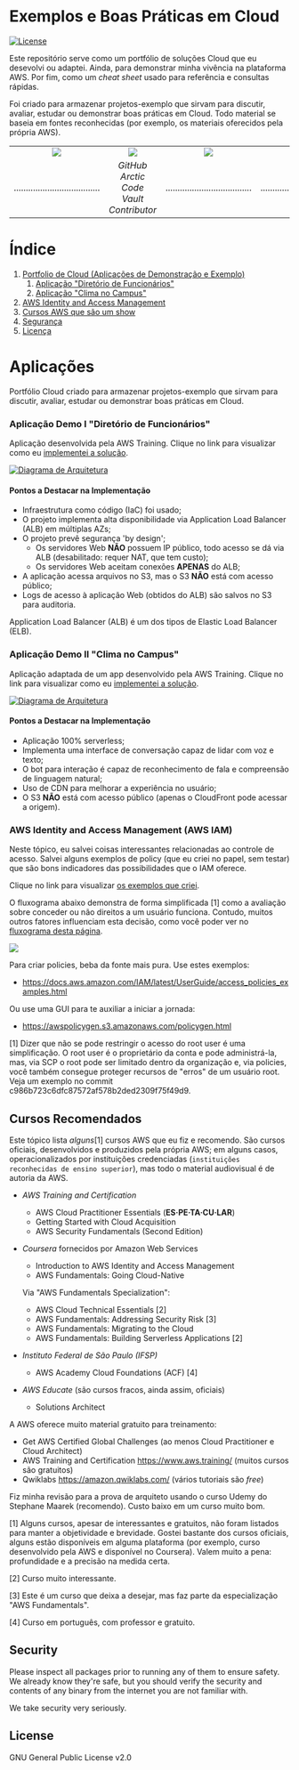 # Exemplos e Boas Práticas em Cloud

[![License](https://img.shields.io/badge/License-GPL%20v2-blue.svg)](LICENSE)

Este repositório serve como um portfólio de soluções Cloud que eu desevolvi ou adaptei. Ainda, para demonstrar minha vivência na plataforma AWS. Por fim, como um _cheat sheet_ usado para referência e consultas rápidas.

Foi criado para armazenar projetos-exemplo que sirvam para discutir, avaliar, estudar ou demonstrar boas práticas em Cloud. Todo material se baseia em fontes reconhecidas (por exemplo, os materiais oferecidos pela própria AWS).

<center>

|              |          |             |             |
:-------------:|:-------------:|:-------------:|:-------------:
![](.badges/img4.png)  |![](.badges/img1.png)  |  ![](.badges/img2.png) |  ![](.badges/img3.png)
| .................................... | _GitHub Arctic Code <br /> Vault Contributor_ | .................................... | .................................... |

</center>

# Índice
1. [Portfolio de Cloud (Aplicações de Demonstração e Exemplo)](#aplicações)
    1. [Aplicação "Diretório de Funcionários"](#aplicação-demo-i-diretório-de-funcionários)
    1. [Aplicação "Clima no Campus"](#aplicação-demo-ii-clima-no-campus)
1. [AWS Identity and Access Management](#aws-identity-and-access-management-aws-iam)
6. [Cursos AWS que são um show](#cursos-recomendados)
7. [Segurança](#security)
8. [Licença](#license)

# Aplicações

Portfólio Cloud criado para armazenar projetos-exemplo que sirvam para discutir, avaliar, estudar ou demonstrar boas práticas em Cloud.

### Aplicação Demo I "Diretório de Funcionários"

Aplicação desenvolvida pela AWS Training. Clique no link para visualizar como eu [implementei a solução](diretorio-pessoas#diretório-de-funcionários).

[![ Diagrama de Arquitetura](diretorio-pessoas/demo-01.svg)](diretorio-pessoas#diretório-de-funcionários)

#### Pontos a Destacar na Implementação
- Infraestrutura como código (IaC) foi usado;
- O projeto implementa alta disponibilidade via Application Load Balancer (ALB) em múltiplas AZs;
- O projeto prevê segurança 'by design';
  - Os servidores Web **NÃO** possuem IP público, todo acesso se dá via ALB (desabilitado: requer NAT, que tem custo);
  - Os servidores Web aceitam conexões **APENAS** do ALB;
- A aplicação acessa arquivos no S3, mas o S3 **NÃO** está com acesso público;
- Logs de acesso à aplicação Web (obtidos do ALB) são salvos no S3 para auditoria.

Application Load Balancer (ALB) é um dos tipos de Elastic Load Balancer (ELB).

### Aplicação Demo II "Clima no Campus"

Aplicação adaptada de um app desenvolvido pela AWS Training. Clique no link para visualizar como eu [implementei a solução](serverless#serverless).

[![ Diagrama de Arquitetura](serverless/Estrutura-Serverless-AWS.svg)](serverless#serverless)

#### Pontos a Destacar na Implementação
- Aplicação 100% serverless;
- Implementa uma interface de conversação capaz de lidar com voz e texto;
- O bot para interação é capaz de reconhecimento de fala e compreensão de linguagem natural;
- Uso de CDN para melhorar a experiência no usuário;
- O S3 **NÃO** está com acesso público (apenas o CloudFront pode acessar a origem).

### AWS Identity and Access Management (AWS IAM)

Neste tópico, eu salvei coisas interessantes relacionadas ao controle de acesso. Salvei alguns exemplos de policy (que eu criei no papel, sem testar) que são bons indicadores das possibilidades que o IAM oferece.

Clique no link para visualizar [os exemplos que criei](IAM#policies).

O fluxograma abaixo demonstra de forma simplificada [1] como a avaliação sobre conceder ou não direitos a um usuário funciona. Contudo, muitos outros fatores influenciam esta decisão, como você poder ver no [fluxograma desta página](https://docs.aws.amazon.com/IAM/latest/UserGuide/reference_policies_evaluation-logic.html#policy-eval-denyallow).

[![](https://mermaid.ink/img/eyJjb2RlIjoiZ3JhcGggVERcbiAgICBBMShSZXF1aXNpw6fDo288YnI-ZmVpdGEgcGVsbzxicj51c3XDoXJpbyByb290PylcbiAgICBBMihQZXJtaXRpZG8pXG5cbiAgICBCMShGb2kgbmVnYWRvPGJyPmV4cGxpY2l0YW1lbnRlPylcbiAgICBCMihFeHBsaWNpdCBEZW55KVxuXG4gICAgQzEoRm9pIHBlcm1pdGlkbzxicj5leHBsaWNpdGFtZW50ZT8pXG4gICAgQzIoUGVybWl0aWRvKVxuICAgIEMzKEltcGxpY2l0IERlbnkpXG5cbiAgICBBMSAtLT58U2ltfCBBMlxuICAgIEExIC0tPnxOw6NvfCBCMVxuICAgIEIxIC0tPnxTaW18IEIyXG4gICAgQjEgLS0-fE7Do298IEMxXG4gICAgQzEgLS0-fFNpbXwgQzJcbiAgICBDMSAtLT58TsOjb3wgQzNcbiIsIm1lcm1haWQiOnsidGhlbWUiOiJkZWZhdWx0In0sInVwZGF0ZUVkaXRvciI6dHJ1ZSwiYXV0b1N5bmMiOnRydWUsInVwZGF0ZURpYWdyYW0iOnRydWV9)](IAM#policies)

Para criar policies, beba da fonte mais pura. Use estes exemplos:
- https://docs.aws.amazon.com/IAM/latest/UserGuide/access_policies_examples.html

Ou use uma GUI para te auxiliar a iniciar a jornada:
- https://awspolicygen.s3.amazonaws.com/policygen.html

[1] Dizer que não se pode restringir o acesso do root user é uma simplificação.
    O root user é o proprietário da conta e pode administrá-la, mas, via
    SCP o root pode ser limitado dentro da organização e, via policies, você
    também consegue proteger recursos de "erros" de um usuário root.
    Veja um exemplo no commit c986b723c6dfc87572af578b2ded2309f75f49d9.

## Cursos Recomendados

Este tópico lista _alguns_[1] cursos AWS que eu fiz e recomendo. São cursos oficiais, desenvolvidos e produzidos pela própria AWS; em alguns casos, operacionalizados por instituições credenciadas (`instituições reconhecidas de ensino superior`), mas todo o material audiovisual é de autoria da AWS.

- _AWS Training and Certification_
  * AWS Cloud Practitioner Essentials (**ES·PE·TA·CU·LAR**)
  * Getting Started with Cloud Acquisition
  * AWS Security Fundamentals (Second Edition)

- _Coursera_ fornecidos por Amazon Web Services
  * Introduction to AWS Identity and Access Management
  * AWS Fundamentals: Going Cloud-Native

  Via "AWS Fundamentals Specialization":
  * AWS Cloud Technical Essentials [2]
  * AWS Fundamentals: Addressing Security Risk [3]
  * AWS Fundamentals: Migrating to the Cloud
  * AWS Fundamentals: Building Serverless Applications [2]

- _Instituto Federal de São Paulo (IFSP)_
  * AWS Academy Cloud Foundations (ACF) [4]

- _AWS Educate_ (são cursos fracos, ainda assim, oficiais)
  * Solutions Architect

A AWS oferece muito material gratuito para treinamento:
- Get AWS Certified Global Challenges (ao menos Cloud Practitioner e Cloud Architect)
- AWS Training and Certification https://www.aws.training/ (muitos cursos são gratuitos)
- Qwiklabs https://amazon.qwiklabs.com/ (vários tutoriais são _free_)

Fiz minha revisão para a prova de arquiteto usando o curso Udemy do Stephane Maarek (recomendo). Custo baixo em um curso muito bom.

[1] Alguns cursos, apesar de interessantes e gratuitos, não foram listados para manter a objetividade e brevidade. Gostei bastante dos cursos oficiais, alguns estão disponíveis em alguma plataforma (por exemplo, curso desenvolvido pela AWS e disponível no Coursera). Valem muito a pena: profundidade e a precisão na medida certa.

[2] Curso muito interessante.

[3] Este é um curso que deixa a desejar, mas faz parte da especialização "AWS Fundamentals".

[4] Curso em português, com professor e gratuito.

## Security

Please inspect all packages prior to running any of them to ensure safety.
We already know they're safe, but you should verify the security and contents of any
binary from the internet you are not familiar with.

We take security very seriously.

## License

GNU General Public License v2.0